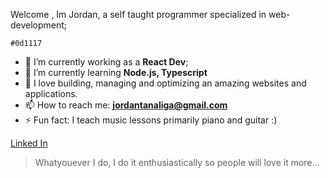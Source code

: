 Welcome , Im Jordan, a self taught programmer specialized in web-development;

`#0d1117`
- 🔭 I’m currently working as a **React Dev**;
- 🌱 I’m currently learning **Node.js, Typescript**
- 🤔 I love building, managing and optimizing an amazing websites and applications.
- 📫 How to reach me: **jordantanaliga@gmail.com**
- ⚡ Fun fact: I teach music lessons primarily piano and guitar :) 

[Linked In](https://www.linkedin.com/in/jordan-tanaliga-664b801a3/)


> Whatyouever I do, I do it enthusiastically so people will love it more...
